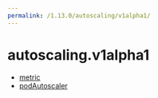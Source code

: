 ```yaml
---
permalink: /1.13.0/autoscaling/v1alpha1/
---
```


# autoscaling.v1alpha1



* [metric](metric.md)
* [podAutoscaler](podAutoscaler.md)